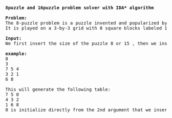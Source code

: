 <pre>
<strong>8puzzle and 16puzzle problem solver with IDA* algorithm</strong>

<strong>Problem:</strong> 
The 8-puzzle problem is a puzzle invented and popularized by Noyes Palmer Chapman in the 1870s.
It is played on a 3-by-3 grid with 8 square blocks labeled 1 through 8 and a blank square. Your goal is to rearrange the blocks so that they are in order.You are permitted to slide blocks horizontally or vertically into the blank square.

<strong>Input:</strong>
We first insert the size of the puzzle 8 or 15 , then we insert the starting position of 0 , then we insert the remaining elements of the puzzle

<strong>example:</strong>
8
3
7 5 4
3 2 1
6 8

This will generate the following table:
7 5 0
4 3 2
1 6 8
0 is initialize directly from the 2nd argument that we inserted.

</pre>

